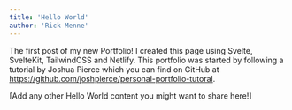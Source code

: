 ```yaml
---
title: 'Hello World'
author: 'Rick Menne'
---
```


The first post of my new Portfolio! I created this page using Svelte, SvelteKit, TailwindCSS and Netlify. This portfolio was started by following a tutorial by Joshua Pierce which you can find on GitHub at https://github.com/joshpierce/personal-portfolio-tutoral.

[Add any other Hello World content you might want to share here!]
